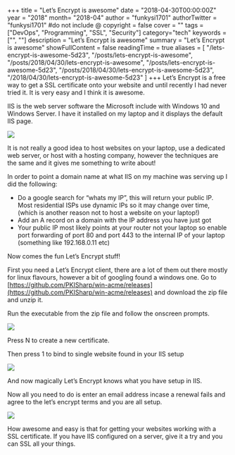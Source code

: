 +++
title = "Let’s Encrypt is awesome"
date = "2018-04-30T00:00:00Z"
year = "2018"
month= "2018-04"
author = "funkysi1701"
authorTwitter = "funkysi1701" #do not include @
copyright = false
cover = ""
tags = ["DevOps", "Programming", "SSL", "Security"]
category="tech"
keywords = ["", ""]
description = "Let’s Encrypt is awesome"
summary = "Let’s Encrypt is awesome"
showFullContent = false
readingTime = true
aliases = [
    "/lets-encrypt-is-awesome-5d23",
    "/posts/lets-encrypt-is-awesome",
    "/posts/2018/04/30/lets-encrypt-is-awesome",
    "/posts/lets-encrypt-is-awesome-5d23",
    "/posts/2018/04/30/lets-encrypt-is-awesome-5d23",
    "/2018/04/30/lets-encrypt-is-awesome-5d23"
]
+++
Let’s Encrypt is a free way to get a SSL certificate onto your website and until recently I had never tried it. It is very easy and I think it is awesome.

IIS is the web server software the Microsoft include with Windows 10 and Windows Server. I have it installed on my laptop and it displays the default IIS page.

![](https://storageaccountblog9f5d.blob.core.windows.net/blazor/wp-content/uploads/2018/04/iis.jpg?resize=768%2C464&ssl=1)

It is not really a good idea to host websites on your laptop, use a dedicated web server, or host with a hosting company, however the techniques are the same and it gives me something to write about!

In order to point a domain name at what IIS on my machine was serving up I did the following:

- Do a google search for “whats my IP”, this will return your public IP. Most residential ISPs use dynamic IPs so it may change over time, (which is another reason not to host a website on your laptop!)
- Add an A record on a domain with the IP address you have just got
- Your public IP most likely points at your router not your laptop so enable port forwarding of port 80 and port 443 to the internal IP of your laptop (something like 192.168.0.11 etc)

Now comes the fun Let’s Encrypt stuff!

First you need a Let’s Encrypt client, there are a lot of them out there mostly for linux flavours, however a bit of googling found a windows one. Go to [https://github.com/PKISharp/win-acme/releases](https://github.com/PKISharp/win-acme/releases) and download the zip file and unzip it.

Run the executable from the zip file and follow the onscreen prompts.

![](https://storageaccountblog9f5d.blob.core.windows.net/blazor/wp-content/uploads/2018/04/letsencrypt.jpg?resize=768%2C480&ssl=1)

Press N to create a new certificate.

Then press 1 to bind to single website found in your IIS setup

![](https://storageaccountblog9f5d.blob.core.windows.net/blazor/wp-content/uploads/2018/04/letsencrypt2.jpg?resize=768%2C686&ssl=1)

And now magically Let’s Encrypt knows what you have setup in IIS.

Now all you need to do is enter an email address incase a renewal fails and agree to the let’s encrypt terms and you are all setup.

![](https://storageaccountblog9f5d.blob.core.windows.net/blazor/wp-content/uploads/2018/04/letsencrypt3.jpg?resize=768%2C920&ssl=1)

How awesome and easy is that for getting your websites working with a SSL certificate. If you have IIS configured on a server, give it a try and you can SSL all your things.
